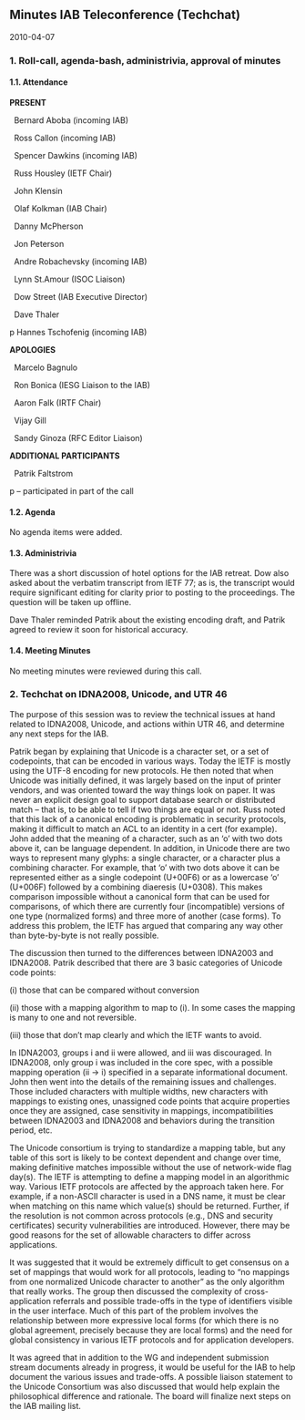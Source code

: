 
Minutes IAB Teleconference (Techchat)
-------------------------------------


2010-04-07


### 1. Roll-call, agenda-bash, administrivia, approval of minutes


#### 1.1. Attendance


**PRESENT**  

  Bernard Aboba (incoming IAB)  

  Ross Callon (incoming IAB)  

  Spencer Dawkins (incoming IAB)  

  Russ Housley (IETF Chair)  

  John Klensin  

  Olaf Kolkman (IAB Chair)  

  Danny McPherson  

  Jon Peterson  

  Andre Robachevsky (incoming IAB)  

  Lynn St.Amour (ISOC Liaison)  

  Dow Street (IAB Executive Director)  

  Dave Thaler


p Hannes Tschofenig (incoming IAB)


**APOLOGIES**  

  Marcelo Bagnulo  

  Ron Bonica (IESG Liaison to the IAB)  

  Aaron Falk (IRTF Chair)  

  Vijay Gill  

  Sandy Ginoza (RFC Editor Liaison)  

**ADDITIONAL PARTICIPANTS**  

  Patrik Faltstrom


p – participated in part of the call


#### 1.2. Agenda


No agenda items were added.


#### 1.3. Administrivia


There was a short discussion of hotel options for the IAB retreat. Dow also asked about the verbatim transcript from IETF 77; as is, the transcript would require significant editing for clarity prior to posting to the proceedings. The question will be taken up offline.


Dave Thaler reminded Patrik about the existing encoding draft, and Patrik agreed to review it soon for historical accuracy.


#### 1.4. Meeting Minutes


No meeting minutes were reviewed during this call.


### 2. Techchat on IDNA2008, Unicode, and UTR 46


The purpose of this session was to review the technical issues at hand related to IDNA2008, Unicode, and actions within UTR 46, and determine any next steps for the IAB.


Patrik began by explaining that Unicode is a character set, or a set of codepoints, that can be encoded in various ways. Today the IETF is mostly using the UTF-8 encoding for new protocols. He then noted that when Unicode was initially defined, it was largely based on the input of printer vendors, and was oriented toward the way things look on paper. It was never an explicit design goal to support database search or distributed match – that is, to be able to tell if two things are equal or not. Russ noted that this lack of a canonical encoding is problematic in security protocols, making it difficult to match an ACL to an identity in a cert (for example). John added that the meaning of a character, such as an ‘o’ with two dots above it, can be language dependent. In addition, in Unicode there are two ways to represent many glyphs: a single character, or a character plus a combining character. For example, that ‘o’ with two dots above it can be represented either as a single codepoint (U+00F6) or as a lowercase ‘o’ (U+006F) followed by a combining diaeresis (U+0308). This makes comparison impossible without a canonical form that can be used for comparisons, of which there are currently four (incompatible) versions of one type (normalized forms) and three more of another (case forms). To address this problem, the IETF has argued that comparing any way other than byte-by-byte is not really possible.


The discussion then turned to the differences between IDNA2003 and IDNA2008. Patrik described that there are 3 basic categories of Unicode code points:


(i) those that can be compared without conversion  

(ii) those with a mapping algorithm to map to (i). In some cases the mapping is many to one and not reversible.  

(iii) those that don’t map clearly and which the IETF wants to avoid.


In IDNA2003, groups i and ii were allowed, and iii was discouraged. In IDNA2008, only group i was included in the core spec, with a possible mapping operation (ii -> i) specified in a separate informational document. John then went into the details of the remaining issues and challenges. Those included characters with multiple widths, new characters with mappings to existing ones, unassigned code points that acquire properties once they are assigned, case sensitivity in mappings, incompatibilities between IDNA2003 and IDNA2008 and behaviors during the transition period, etc.


The Unicode consortium is trying to standardize a mapping table, but any table of this sort is likely to be context dependent and change over time, making definitive matches impossible without the use of network-wide flag day(s). The IETF is attempting to define a mapping model in an algorithmic way. Various IETF protocols are affected by the approach taken here. For example, if a non-ASCII character is used in a DNS name, it must be clear when matching on this name which value(s) should be returned. Further, if the resolution is not common across protocols (e.g., DNS and security certificates) security vulnerabilities are introduced. However, there may be good reasons for the set of allowable characters to differ across applications.


It was suggested that it would be extremely difficult to get consensus on a set of mappings that would work for all protocols, leading to “no mappings from one normalized Unicode character to another” as the only algorithm that really works. The group then discussed the complexity of cross-application referrals and possible trade-offs in the type of identifiers visible in the user interface. Much of this part of the problem involves the relationship between more expressive local forms (for which there is no global agreement, precisely because they are local forms) and the need for global consistency in various IETF protocols and for application developers.


It was agreed that in addition to the WG and independent submission stream documents already in progress, it would be useful for the IAB to help document the various issues and trade-offs. A possible liaison statement to the Unicode Consortium was also discussed that would help explain the philosophical difference and rationale. The board will finalize next steps on the IAB mailing list.


